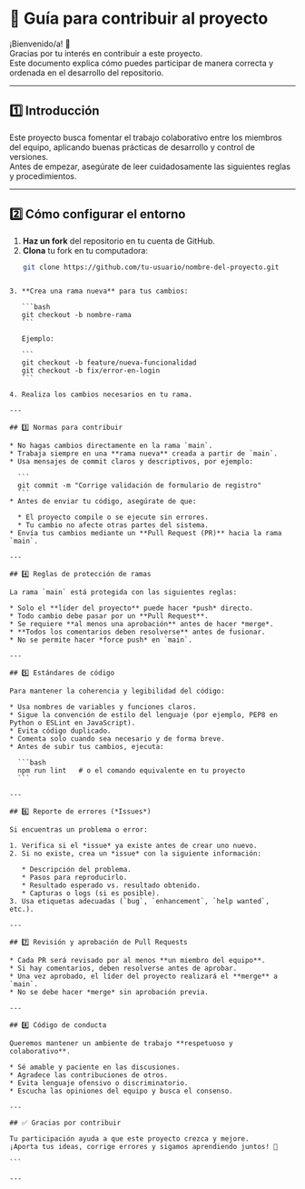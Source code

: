 # 🧩 Guía para contribuir al proyecto

¡Bienvenido/a! 🙌  
Gracias por tu interés en contribuir a este proyecto.  
Este documento explica cómo puedes participar de manera correcta y ordenada en el desarrollo del repositorio.

---

## 1️⃣ Introducción
Este proyecto busca fomentar el trabajo colaborativo entre los miembros del equipo, aplicando buenas prácticas de desarrollo y control de versiones.  
Antes de empezar, asegúrate de leer cuidadosamente las siguientes reglas y procedimientos.

---

## 2️⃣ Cómo configurar el entorno
1. **Haz un fork** del repositorio en tu cuenta de GitHub.  
2. **Clona** tu fork en tu computadora:
   ```bash
   git clone https://github.com/tu-usuario/nombre-del-proyecto.git
````

3. **Crea una rama nueva** para tus cambios:

   ```bash
   git checkout -b nombre-rama
   ```

   Ejemplo:

   ```
   git checkout -b feature/nueva-funcionalidad
   git checkout -b fix/error-en-login
   ```

4. Realiza los cambios necesarios en tu rama.

---

## 3️⃣ Normas para contribuir

* No hagas cambios directamente en la rama `main`.
* Trabaja siempre en una **rama nueva** creada a partir de `main`.
* Usa mensajes de commit claros y descriptivos, por ejemplo:

  ```
  git commit -m "Corrige validación de formulario de registro"
  ```
* Antes de enviar tu código, asegúrate de que:

  * El proyecto compile o se ejecute sin errores.
  * Tu cambio no afecte otras partes del sistema.
* Envía tus cambios mediante un **Pull Request (PR)** hacia la rama `main`.

---

## 4️⃣ Reglas de protección de ramas

La rama `main` está protegida con las siguientes reglas:

* Solo el **líder del proyecto** puede hacer *push* directo.
* Todo cambio debe pasar por un **Pull Request**.
* Se requiere **al menos una aprobación** antes de hacer *merge*.
* **Todos los comentarios deben resolverse** antes de fusionar.
* No se permite hacer *force push* en `main`.

---

## 5️⃣ Estándares de código

Para mantener la coherencia y legibilidad del código:

* Usa nombres de variables y funciones claros.
* Sigue la convención de estilo del lenguaje (por ejemplo, PEP8 en Python o ESLint en JavaScript).
* Evita código duplicado.
* Comenta solo cuando sea necesario y de forma breve.
* Antes de subir tus cambios, ejecuta:

  ```bash
  npm run lint   # o el comando equivalente en tu proyecto
  ```

---

## 6️⃣ Reporte de errores (*Issues*)

Si encuentras un problema o error:

1. Verifica si el *issue* ya existe antes de crear uno nuevo.
2. Si no existe, crea un *issue* con la siguiente información:

   * Descripción del problema.
   * Pasos para reproducirlo.
   * Resultado esperado vs. resultado obtenido.
   * Capturas o logs (si es posible).
3. Usa etiquetas adecuadas (`bug`, `enhancement`, `help wanted`, etc.).

---

## 7️⃣ Revisión y aprobación de Pull Requests

* Cada PR será revisado por al menos **un miembro del equipo**.
* Si hay comentarios, deben resolverse antes de aprobar.
* Una vez aprobado, el líder del proyecto realizará el **merge** a `main`.
* No se debe hacer *merge* sin aprobación previa.

---

## 8️⃣ Código de conducta

Queremos mantener un ambiente de trabajo **respetuoso y colaborativo**.

* Sé amable y paciente en las discusiones.
* Agradece las contribuciones de otros.
* Evita lenguaje ofensivo o discriminatorio.
* Escucha las opiniones del equipo y busca el consenso.

---

## ✅ Gracias por contribuir

Tu participación ayuda a que este proyecto crezca y mejore.
¡Aporta tus ideas, corrige errores y sigamos aprendiendo juntos! 🚀

```

---

